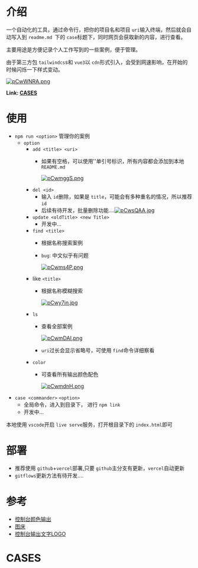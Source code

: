 # 介绍

一个自动化的工具，通过命令行，把你的项目名和项目 `uri`输入终端，然后就会自动写入到 `readme.md `下的 `case`标题下，同时网页会获取新的内容，进行查看。

主要用途是方便记录个人工作写到的一些案例，便于管理。

由于第三方包 `tailwindcs`s和 `vue3`以 `cdn`形式引入，会受到网速影响，在开始的时候闪烁一下样式变动。

[![pCwWNRA.png](https://s1.ax1x.com/2023/06/29/pCwWNRA.png)](https://imgse.com/i/pCwWNRA)

**Link: [CASES](https://cases-ten.vercel.app/)**

# 使用

* `npm run <option>`  管理你的案例
  * `option`
    * `add <title> <uri>`
      * 如果有空格，可以使用''单引号标识，所有内容都会添加到本地 `README.md`

        [![pCwmggS.png](https://s1.ax1x.com/2023/06/28/pCwmggS.png)](https://imgse.com/i/pCwmggS)
    * `del <id>`
      * 输入 `id`删除，如果是 `title`，可能会有多种重名的情况，所以推荐 `id`
      * 后续有待开发，批量删除功能....[![pCwsQAA.jpg](https://s1.ax1x.com/2023/06/29/pCwsQAA.jpg)](https://imgse.com/i/pCwsQAA)
    * `update <oldTitle> <new Title>`
      * 开发中...
    * `find <title>`
      * 根据名称搜索案例
      * `bug`: 中文似乎有问题

        [![pCwms4P.png](https://s1.ax1x.com/2023/06/28/pCwms4P.png)](https://imgse.com/i/pCwms4P)
    * like `<title>`
      * 根据名称模糊搜索

        [![pCwy7in.jpg](https://s1.ax1x.com/2023/06/29/pCwy7in.jpg)](https://imgse.com/i/pCwy7in)
    * `ls`
      * 查看全部案例

        [![pCwmDAI.png](https://s1.ax1x.com/2023/06/28/pCwmDAI.png)](https://imgse.com/i/pCwmDAI)
      * `uri`过长会显示省略号，可使用 `find`命令详细察看
    * `color`
      * 可查看所有输出颜色配色

        [![pCwmdnH.png](https://s1.ax1x.com/2023/06/28/pCwmdnH.png)](https://imgse.com/i/pCwmdnH)
* `case <commander>` ``<option>``
  * 全局命令，进入到目录下， 进行 `npm link`
  * 开发中...

本地使用 `vscode`开启 `live serve`服务，打开根目录下的 `index.html`即可

# 部署

* 推荐使用 `github`+`vercel`部署,只要 `github`主分支有更新，`vercel`自动更新
* `gitflows`更新方法有待开发....

# 参考

* [控制台颜色输出](https://blog.csdn.net/qq_30763385/article/details/123930128)
* [图床](https://imgse.com/)
* [控制台输出文字LOGO](https://lunicode.com/bigtext)

# CASES
